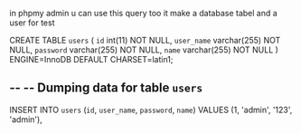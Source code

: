 in phpmy admin u can use this query too 
it make a database tabel and a user for test

CREATE TABLE `users` (
  `id` int(11) NOT NULL,
  `user_name` varchar(255) NOT NULL,
  `password` varchar(255) NOT NULL,
  `name` varchar(255) NOT NULL
) ENGINE=InnoDB DEFAULT CHARSET=latin1;

--
-- Dumping data for table `users`
--

INSERT INTO `users` (`id`, `user_name`, `password`, `name`) VALUES
(1, 'admin', '123', 'admin'),


